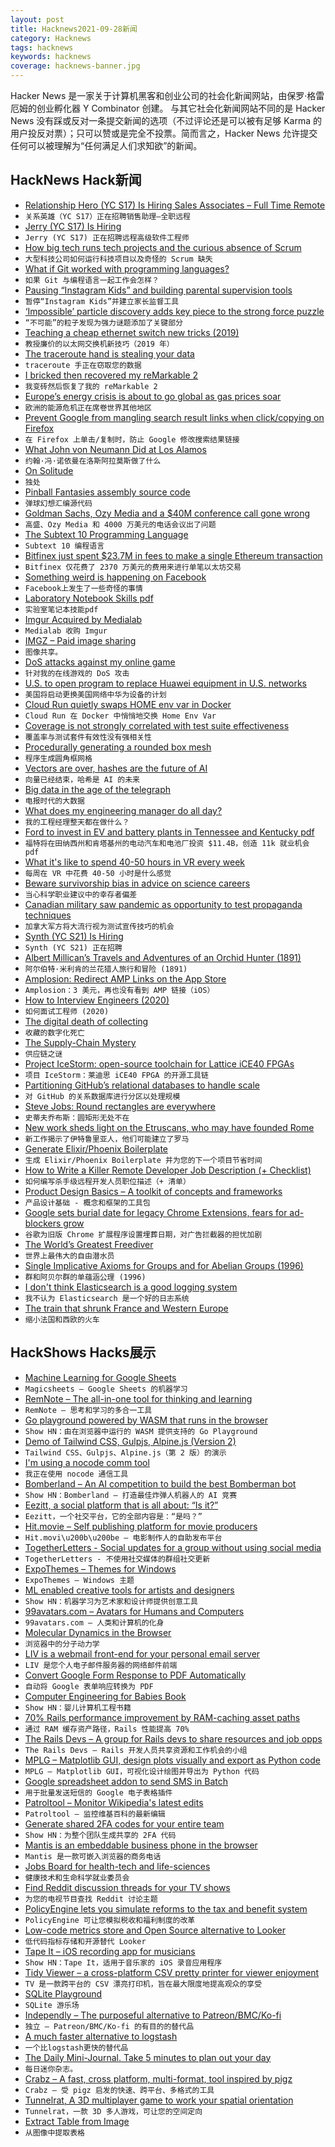 ```yaml
---
layout: post
title: Hacknews2021-09-28新闻
category: Hacknews
tags: hacknews
keywords: hacknews
coverage: hacknews-banner.jpg
---
```


Hacker News 是一家关于计算机黑客和创业公司的社会化新闻网站，由保罗·格雷厄姆的创业孵化器 Y Combinator 创建。
与其它社会化新闻网站不同的是 Hacker News 没有踩或反对一条提交新闻的选项（不过评论还是可以被有足够 Karma 的用户投反对票）；只可以赞或是完全不投票。简而言之，Hacker News 允许提交任何可以被理解为“任何满足人们求知欲”的新闻。

## HackNews Hack新闻


- [Relationship Hero (YC S17) Is Hiring Sales Associates – Full Time Remote](https://relationshiphero.com/careers?role=salesAssociate)
- `关系英雄（YC S17）正在招聘销售助理–全职远程`
- [Jerry (YC S17) Is Hiring](https://jobs.lever.co/getjerry/8a65340f-f253-4da6-8259-ad1fe527a7e8)
- `Jerry (YC S17) 正在招聘远程高级软件工程师`
- [How big tech runs tech projects and the curious absence of Scrum](https://newsletter.pragmaticengineer.com/p/project-management-in-tech)
- `大型科技公司如何运行科技项目以及奇怪的 Scrum 缺失`
- [What if Git worked with programming languages?](https://github.com/GavinMendelGleason/syntactic_versioning)
- `如果 Git 与编程语言一起工作会怎样？`
- [Pausing “Instagram Kids” and building parental supervision tools](https://about.instagram.com/blog/announcements/pausing-instagram-kids)
- `暂停“Instagram Kids”并建立家长监督工具`
- [‘Impossible’ particle discovery adds key piece to the strong force puzzle](https://www.quantamagazine.org/impossible-particle-discovery-adds-key-piece-to-the-strong-force-puzzle-20210927/)
- `“不可能”的粒子发现为强力谜题添加了关键部分`
- [Teaching a cheap ethernet switch new tricks (2019)](https://blog.benjojo.co.uk/post/dell-switch-hacking)
- `教授廉价的以太网交换机新技巧（2019 年）`
- [The traceroute hand is stealing your data](https://twitter.com/outoutxyz/status/1404411770534572032)
- `traceroute 手正在窃取您的数据`
- [I bricked then recovered my reMarkable 2](https://operand.ca/2021/09/27/how_i_bricked_then_recovered_my_remarkable_2.html)
- `我变砖然后恢复了我的 reMarkable 2`
- [Europe’s energy crisis is about to go global as gas prices soar](https://www.bloomberg.com/news/articles/2021-09-27/europe-s-energy-crisis-is-about-to-go-global-as-gas-prices-soar)
- `欧洲的能源危机正在席卷世界其他地区`
- [Prevent Google from mangling search result links when click/copying on Firefox](https://gist.github.com/radiantly/e1c7319214c77fa007f323fc56cd0239)
- `在 Firefox 上单击/复制时，防止 Google 修改搜索结果链接`
- [What John von Neumann Did at Los Alamos](https://3quarksdaily.com/3quarksdaily/2020/10/what-john-von-neumann-really-did-at-los-alamos.html)
- `约翰·冯·诺依曼在洛斯阿拉莫斯做了什么`
- [On Solitude](https://eriktorenberg.substack.com/p/on-solitude)
- `独处`
- [Pinball Fantasies assembly source code](https://github.com/historicalsource/pinballfantasies)
- `弹球幻想汇编源代码`
- [Goldman Sachs, Ozy Media and a $40M conference call gone wrong](https://www.nytimes.com/2021/09/26/business/media/ozy-media-goldman-sachs.html)
- `高盛、Ozy Media 和 4000 万美元的电话会议出了问题`
- [The Subtext 10 Programming Language](https://github.com/JonathanMEdwards/subtext10/blob/master/doc/language.md)
- `Subtext 10 编程语言`
- [Bitfinex just spent $23.7M in fees to make a single Ethereum transaction](https://www.theblockcrypto.com/post/118753/bitfinex-just-spent-23-7-million-in-fees-to-make-one-ethereum-transaction)
- `Bitfinex 仅花费了 2370 万美元的费用来进行单笔以太坊交易`
- [Something weird is happening on Facebook](https://www.politicalorphans.com/something-weird-is-happening-on-facebook/)
- `Facebook上发生了一些奇怪的事情`
- [Laboratory Notebook Skills pdf](https://www.dur.ac.uk/resources/physics/students/labs/skills/notebookskills.pdf)
- `实验室笔记本技能pdf`
- [Imgur Acquired by Medialab](https://imgur.com/gallery/We6yCM2)
- `Medialab 收购 Imgur`
- [IMGZ – Paid image sharing](https://imgz.org)
- `图像共享。`
- [DoS attacks against my online game](https://hookrace.net/blog/dos-attacks-against-online-game/)
- `针对我的在线游戏的 DoS 攻击`
- [U.S. to open program to replace Huawei equipment in U.S. networks](https://www.reuters.com/business/media-telecom/us-open-program-replace-huawei-equipment-us-networks-2021-09-27/)
- `美国将启动更换美国网络中华为设备的计划`
- [Cloud Run quietly swaps HOME env var in Docker](https://chanind.github.io/2021/09/27/cloud-run-home-env-change.html)
- `Cloud Run 在 Docker 中悄悄地交换 Home Env Var`
- [Coverage is not strongly correlated with test suite effectiveness](https://neverworkintheory.org/2021/09/24/coverage-is-not-strongly-correlated-with-test-suite-effectiveness.html)
- `覆盖率与测试套件有效性没有强相关性`
- [Procedurally generating a rounded box mesh](https://wwwtyro.net/2021/09/24/rounded-box.html)
- `程序生成圆角框网格`
- [Vectors are over, hashes are the future of AI](https://www.sajari.com/blog/vectors-versus-hashes)
- `向量已经结束，哈希是 AI 的未来`
- [Big data in the age of the telegraph](https://www.mckinsey.com/business-functions/organization/our-insights/big-data-in-the-age-of-the-telegraph)
- `电报时代的大数据`
- [What does my engineering manager do all day?](https://parkjoon.medium.com/what-does-my-engineering-manager-do-all-day-ebdc37c45d8)
- `我的工程经理整天都在做什么？`
- [Ford to invest in EV and battery plants in Tennessee and Kentucky pdf](https://s23.q4cdn.com/799033206/files/doc_news/2021/09/27/Press-Release_Ford-Multi-State-Investment_9-27-21.pdf)
- `福特将在田纳西州和肯塔基州的电动汽车和电池厂投资 $11.4B，创造 11k 就业机会 pdf`
- [What it's like to spend 40-50 hours in VR every week](https://blog.immersed.team/working-from-orbit-39bf95a6d385)
- `每周在 VR 中花费 40-50 小时是什么感觉`
- [Beware survivorship bias in advice on science careers](https://www.nature.com/articles/d41586-021-02634-z)
- `当心科学职业建议中的幸存者偏差`
- [Canadian military saw pandemic as opportunity to test propaganda techniques](https://ottawacitizen.com/news/national/defence-watch/military-leaders-saw-pandemic-as-unique-opportunity-to-test-propaganda-techniques-on-canadians-forces-report-says)
- `加拿大军方将大流行视为测试宣传技巧的机会`
- [Synth (YC S21) Is Hiring](https://www.workatastartup.com/companies/synth-2)
- `Synth (YC S21) 正在招聘`
- [Albert Millican’s Travels and Adventures of an Orchid Hunter (1891)](https://publicdomainreview.org/collection/orchid-hunter/)
- `阿尔伯特·米利肯的兰花猎人旅行和冒险 (1891)`
- [‎Amplosion: Redirect AMP Links on the App Store](https://apps.apple.com/br/app/amplosion-redirect-amp-links/id1585734696?l=en)
- `Amplosion：3 美元，再也没有看到 AMP 链接（iOS）`
- [How to Interview Engineers (2020)](https://www.spakhm.com/p/how-to-interview-engineers)
- `如何面试工程师 (2020)`
- [The digital death of collecting](https://kylechayka.substack.com/p/essay-the-digital-death-of-collecting)
- `收藏的数字化死亡`
- [The Supply-Chain Mystery](https://www.newyorker.com/magazine/2021/10/04/the-supply-chain-mystery)
- `供应链之谜`
- [Project IceStorm: open-source toolchain for Lattice iCE40 FPGAs](http://www.clifford.at/icestorm/)
- `项目 IceStorm：莱迪思 iCE40 FPGA 的开源工具链`
- [Partitioning GitHub’s relational databases to handle scale](https://github.blog/2021-09-27-partitioning-githubs-relational-databases-scale/)
- `对 GitHub 的关系数据库进行分区以处理规模`
- [Steve Jobs: Round rectangles are everywhere](https://www.folklore.org/StoryView.py?story=Round_Rects_Are_Everywhere.txt)
- `史蒂夫乔布斯：圆矩形无处不在`
- [New work sheds light on the Etruscans, who may have founded Rome](https://www.science.org/content/article/they-may-have-founded-rome-then-vanished-work-sheds-light-mysterious-etruscans)
- `新工作揭示了伊特鲁里亚人，他们可能建立了罗马`
- [Generate Elixir/Phoenix Boilerplate](https://fullstackphoenix.com/boilerplates)
- `生成 Elixir/Phoenix Boilerplate 并为您的下一个项目节省时间`
- [How to Write a Killer Remote Developer Job Description (+ Checklist)](https://arc.dev/blog/remote-developer-job-description-cxe1psag4y)
- `如何编写杀手级远程开发人员职位描述（+ 清单）`
- [Product Design Basics – A toolkit of concepts and frameworks](https://modelthinkers.com/playbook/product-design-basics)
- `产品设计基础 - 概念和框架的工具包`
- [Google sets burial date for legacy Chrome Extensions, fears for ad-blockers grow](https://www.theregister.com/2021/09/27/google_chrome_manifest_v2_extensions/)
- `谷歌为旧版 Chrome 扩展程序设置埋葬日期，对广告拦截器的担忧加剧`
- [The World’s Greatest Freediver](https://www.gq.com/story/freediver-alexey-molchanov-profile)
- `世界上最伟大的自由潜水员`
- [Single Implicative Axioms for Groups and for Abelian Groups (1996)](https://citeseerx.ist.psu.edu/viewdoc/download?doi=10.1.1.26.3972&rep=rep1&type=pdf)
- `群和阿贝尔群的单蕴涵公理 (1996)`
- [I don't think Elasticsearch is a good logging system](https://blog.sinkingpoint.com/posts/elasticsearch-logging/)
- `我不认为 Elasticsearch 是一个好的日志系统`
- [The train that shrunk France and Western Europe](https://arstechnica.com/cars/2021/09/the-train-that-shrunk-france-and-europe/)
- `缩小法国和西欧的火车`


## HackShows Hacks展示

- [ Machine Learning for Google Sheets](https://www.magicsheets.io/)
- `Magicsheets – Google Sheets 的机器学习`
- [ RemNote – The all-in-one tool for thinking and learning](https://www.remnote.com/)
- `RemNote – 思考和学习的多合一工具`
- [ Go playground powered by WASM that runs in the browser](https://go-playground-wasm.vercel.app/)
- `Show HN：由在浏览器中运行的 WASM 提供支持的 Go Playground`
- [ Demo of Tailwind CSS, Gulpjs, Alpine.js (Version 2)](https://github.com/joelparkerhenderson/demo-tailwind-css)
- `Tailwind CSS、Gulpjs、Alpine.js（第 2 版）的演示`
- [ I'm using a nocode comm tool](item?id=28638134)
- `我正在使用 nocode 通信工具`
- [ Bomberland – An AI competition to build the best Bomberman bot](https://www.gocoder.one/bomberland)
- `Show HN：Bomberland – 打造最佳炸弹人机器人的 AI 竞赛`
- [ Eezitt, a social platform that is all about: “Is it?”](https://www.eezitt.com/)
- `Eezitt，一个社交平台，它的全部内容是：“是吗？”`
- [ Hit.movie – Self publishing platform for movie producers](https://hit.movie/)
- `Hit.movi\u200b\u200be – 电影制作人的自助发布平台`
- [ TogetherLetters - Social updates for a group without using social media](item?id=28644205)
- `TogetherLetters - 不使用社交媒体的群组社交更新`
- [ ExpoThemes – Themes for Windows](https://expothemes.com/)
- `ExpoThemes – Windows 主题`
- [ ML enabled creative tools for artists and designers](https://www.vizcom.co/)
- `Show HN：机器学习为艺术家和设计师提供创意工具`
- [ 99avatars.com – Avatars for Humans and Computers](https://99avatars.com)
- `99avatars.com – 人类和计算机的化身`
- [ Molecular Dynamics in the Browser](https://ineffectivetheory.com/md/)
- `浏览器中的分子动力学`
- [ LIV is a webmail front-end for your personal email server](https://github.com/derek-zhou/liv)
- `LIV 是您个人电子邮件服务器的网络邮件前端`
- [ Convert Google Form Response to PDF Automatically](item?id=28658434)
- `自动将 Google 表单响应转换为 PDF`
- [ Computer Engineering for Babies Book](https://www.kickstarter.com/projects/babyengineering/computer-engineering-for-babies)
- `Show HN：婴儿计算机工程书籍`
- [ 70% Rails performance improvement by RAM-caching asset paths](https://github.com/dogweather/asset_ram)
- `通过 RAM 缓存资产路径，Rails 性能提高 70%`
- [ The Rails Devs – A group for Rails devs to share resources and job opps](https://therailsdevs.carrd.co)
- `The Rails Devs – Rails 开发人员共享资源和工作机会的小组`
- [ MPLG – Matplotlib GUI, design plots visually and export as Python code](https://everydayanchovies.github.io/mplg/mplg)
- `MPLG – Matplotlib GUI，可视化设计绘图并导出为 Python 代码`
- [ Google spreadsheet addon to send SMS in Batch](https://medium.com/@james.cui.code/easymessaging-add-on-save-time-by-editing-and-sending-sms-in-batch-7eacf9e36dbd)
- `用于批量发送短信的 Google 电子表格插件`
- [ Patroltool – Monitor Wikipedia's latest edits](https://altilunium.github.io/patroltool/)
- `Patroltool – 监控维基百科的最新编辑`
- [ Generate shared 2FA codes for your entire team](https://tfa.one)
- `Show HN：为整个团队生成共享的 2FA 代码`
- [ Mantis is an embeddable business phone in the browser](https://mantis.chat)
- `Mantis 是一款可嵌入浏览器的商务电话`
- [ Jobs Board for health-tech and life-sciences](https://jobsinhealthtech.com)
- `健康技术和生命科学就业委员会`
- [ Find Reddit discussion threads for your TV shows](https://www.redditdiscuss.com/)
- `为您的电视节目查找 Reddit 讨论主题`
- [ PolicyEngine lets you simulate reforms to the tax and benefit system](https://uk.policyengine.org)
- `PolicyEngine 可让您模拟税收和福利制度的改革`
- [ Low-code metrics store and Open Source alternative to Looker](item?id=28668627)
- `低代码指标存储和开源替代 Looker`
- [ Tape It – iOS recording app for musicians](item?id=28669373)
- `Show HN：Tape It，适用于音乐家的 iOS 录音应用程序`
- [ Tidy Viewer – a cross-platform CSV pretty printer for viewer enjoyment](https://github.com/alexhallam/tv)
- `TV 是一款跨平台的 CSV 漂亮打印机，旨在最大限度地提高观众的享受`
- [ SQLite Playground](https://sqlime.org/)
- `SQLite 游乐场`
- [ Independly – The purposeful alternative to Patreon/BMC/Ko-fi](https://get.independly.io/)
- `独立 – Patreon/BMC/Ko-fi 的有目的的替代品`
- [ A much faster alternative to logstash](https://github.com/tal-tech/go-stash)
- `一个比logstash更快的替代品`
- [ The Daily Mini-Journal. Take 5 minutes to plan out your day](https://www.thedailyminijournal.xyz/)
- `每日迷你杂志。`
- [ Crabz – A fast, cross platform, multi-format, tool inspired by pigz](https://github.com/sstadick/crabz)
- `Crabz – 受 pigz 启发的快速、跨平台、多格式的工具`
- [ Tunnelrat, A 3D multiplayer game to work your spatial orientation](https://sras.me/games/tunnelrat/)
- `Tunnelrat，一款 3D 多人游戏，可让您的空间定向`
- [ Extract Table from Image](https://extract-table.com/)
- `从图像中提取表格`

